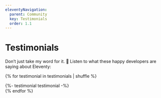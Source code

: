 ```yaml
---
eleventyNavigation:
  parent: Community
  key: Testimonials
  order: 1.1
---
```


# Testimonials

Don’t just take my word for it. 🌈 Listen to what these happy developers are saying about Eleventy:

{% for testimonial in testimonials | shuffle %}
<div id="{{ testimonial.name | slugify }}">
	{%- testimonial testimonial -%}
</div>
{% endfor %}